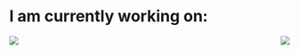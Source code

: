 <!--
**Toash/Toash** is a ✨ _special_ ✨ repository because its `README.md` (this file) appears on your GitHub profile.

Here are some ideas to get you started:

- 🔭 I’m currently working on ...
- 🌱 I’m currently learning ...
- 👯 I’m looking to collaborate on ...
- 🤔 I’m looking for help with ...
- 💬 Ask me about ...
- 📫 How to reach me: ...
- 😄 Pronouns: ...
- ⚡ Fun fact: ...
-->

<h1 align="left"> I am currently working on: </h1>
<a href="https://github.com/Toash/ClimbingApp">
  <img align="left" src="https://github-readme-stats.vercel.app/api/pin/?username=Toash&repo=ClimbingApp&theme=github_dark_dimmed" />
</a>

<a href="https://github.com/Toash/ClimbingApp">
  <img align="right" src="https://github-readme-stats.vercel.app/api/pin/?username=Toash&repo=ClimbingApp&theme=github_dark_dimmed" />
</a>







